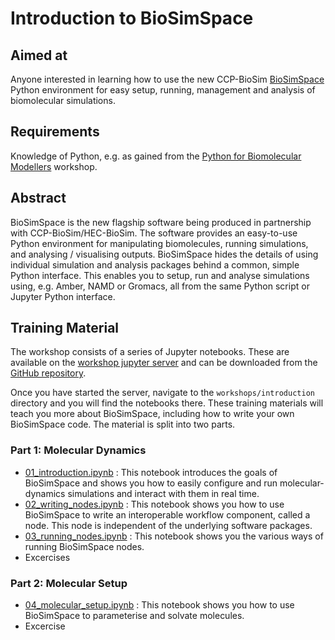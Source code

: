 # Introduction to BioSimSpace

## Aimed at
Anyone interested in learning how to use the new CCP-BioSim
[BioSimSpace](https://github.com/michellab/BioSimSpace) Python environment for easy setup, running, management and analysis of biomolecular simulations.

## Requirements
Knowledge of Python, e.g. as gained from the
<a href="https://ccpbiosim.github.io/python_and_data" target="_blank">Python for Biomolecular Modellers</a> workshop.

## Abstract

BioSimSpace is the new flagship software being produced in partnership with CCP-BioSim/HEC-BioSim. The software provides an easy-to-use Python environment for manipulating biomolecules, running simulations, and analysing / visualising outputs. BioSimSpace hides the details of using individual simulation and analysis packages behind a common, simple Python interface. This enables you to setup, run and analyse simulations using, e.g. Amber, NAMD or Gromacs, all from the same Python script or Jupyter Python interface.

## Training Material

The workshop consists of a series of Jupyter notebooks. These are available on the
<a href="https://notebook.biosimspace.org" target="_blank">workshop jupyter server</a>
and can be downloaded from the <a href="https://github.com/ccpbiosim/biosimspace-workshop" target="_blank">GitHub repository</a>.

Once you have started the server, navigate to the `workshops/introduction` directory and you will find the
notebooks there. These training materials will teach you more about BioSimSpace, including how to write your own BioSimSpace code. The material is split into two parts.

### Part 1: Molecular Dynamics

* [01_introduction.ipynb](html/01_introduction.html) : This notebook introduces the goals of BioSimSpace and shows you how to easily configure and run molecular-dynamics simulations and interact with them in real time.
* [02_writing_nodes.ipynb](html/02_writing_nodes.html) : This notebook shows you how to use BioSimSpace to write an interoperable workflow component, called a node. This node is independent of the underlying software packages.
* [03_running_nodes.ipynb](html/03_running_nodes.html) : This notebook shows you the various ways of running BioSimSpace nodes.
* Excercises 

### Part 2: Molecular Setup

* [04_molecular_setup.ipynb](html/04_molecular_setup.html) : This notebook shows you how to use BioSimSpace to parameterise and solvate molecules.
* Excercise
